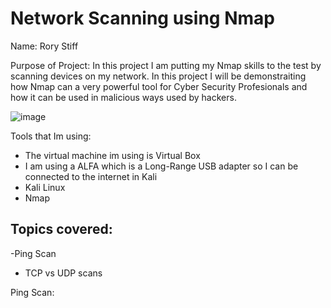 # Network Scanning using Nmap 

Name: Rory Stiff


Purpose of Project: In this project I am putting my Nmap skills to the test by scanning devices on my network.
In this project I will be demonstraiting how Nmap can a very powerful tool for Cyber Security Profesionals and how
it can be used in malicious ways used by hackers. 

![image](https://github.com/user-attachments/assets/1ff3c27a-535d-4e94-ab37-0b805ecdba7f)



Tools that Im using:
- The virtual machine im using is Virtual Box
- I am using a ALFA which is a Long-Range USB adapter so I can be connected to the internet in Kali
- Kali Linux
- Nmap


Topics covered:
-
-Ping Scan
- TCP vs UDP scans


Ping Scan:





